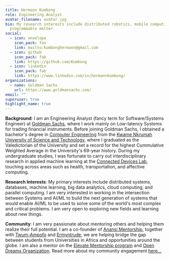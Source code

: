 ```yaml
---
title: Hermann Kumbong
role: Engineering Analyst
avatar_filename: avatar.jpg
bio: My research interests include distributed robotics, mobile computing and
  programmable matter.
social:
  - icon: envelope
    icon_pack: fas
    link: mailto:kumbonghermann@gmail.com
  - icon: github
    icon_pack: fab
    link: https://github.com/Kumbong
  - icon: linkedin
    icon_pack: fab
    link: https://www.linkedin.com/in/hermannkumbong/
organizations:
  - name: Goldman Sachs
    url: https://www.goldmansachs.com/
email: ""
superuser: true
highlight_name: true
---
```

**Background**: I am an Engineering Analyst (fancy term for Software/Systems Engineer)  at [Goldman Sachs](https://www.goldmansachs.com/careers/divisions/engineering/), where I work mainly on Low-latency Systems for trading financial instruments. Before joining Goldman Sachs, I obtained a bachelor's degree in [Computer Engineering](https://coe.knust.edu.gh/) from the [Kwame Nkrumah University of Science and Technology](https://www.knust.edu.gh/), where I graduated as the Valedictorian of the University and set a record for the highest Cummulative Weighted Average in the University's 69-year history. During my undergraduate studies, I was fortunate to carry out interdisciplinary research in applied machine learning at the [Connected Devices Lab](http://connecteddeviceslab.org), touching across areas such as health, transportation, and affective computing.

**Research Interests**: My primary interests include distributed systems, databases, machine learning, big data analytics, cloud computing, and parallel computing.  I am very interested in working in the intersection between Systems and AI/ML to build the next generation of systems that would enable AI/ML to be used to solve some of the world's most complex and critical problems. I am very open to exploring new fields and learning about new things.

**Community**: I am very passionate about mentoring others and helping them realize their full potential. I am a co-founder of [Anansi Mentorship](), together with [Twum-Ampofo](https://www.linkedin.com/in/kofiapeakorang/) and [Ermyntrude](https://mcfscholars.asu.edu/scholars/phase-ii-scholars/ermyntrude-adjei), we are helping bridge the gap between students from Universities in Africa and opportunities around the globe. I am also a mentor on the [Elevate Mentorship program](https://sites.google.com/miafrik.org/elevate/about-us/our-mentors) and [Open Dreams Organization](https://www.open-dreams.org/). Read more about my community engagement [here...]()

